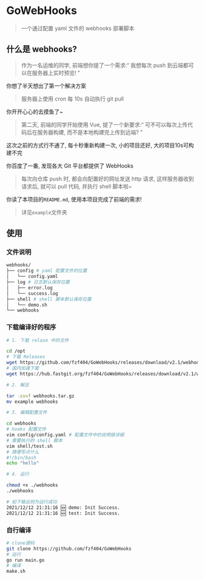 # GoWebHooks

> 一个通过配置 yaml 文件的 webhooks 部署脚本

## 什么是 webhooks?

> 作为一名运维的同学, 前端想你提了一个需求:“ 我想每次 push 到云端都可以在服务器上实时预览! ”

你想了半天想出了第一个解决方案

> 服务器上使用 cron 每 10s 自动执行 git pull

你开开心心的去摸鱼了~

> 第二天, 前端的同学开始使用 Vue, 提了一个新要求:“ 可不可以每次上传代码后在服务器构建, 而不是本地构建完上传到远端? ”

这次之前的方式行不通了, 每十秒重新构建一次, 小的项目还好, 大的项目10s可构建不完

你百度了一番, 发现各大 Git 平台都提供了 WebHooks

> 每次向仓库 push 时, 都会向配置好的网址发送 http 请求, 这样服务器收到请求后, 就可以 pull 代码, 并执行 shell 脚本啦~

你读了本项目的`README.md`, 使用本项目完成了前端的需求!

> 详见`example`文件夹

## 使用

### 文件说明

```bash
webhooks/
├── config # yaml 配置文件的位置
│   └── config.yaml
├── log # 日志默认保存位置
│   ├── error.log
│   └── success.log
├── shell # shell 脚本默认保存位置
│   └── demo.sh
└── webhooks
```

### 下载编译好的程序

```bash
# 1. 下载 relase 中的文件

cd /opt
# 下载 Releases
wget https://github.com/fzf404/GoWebHooks/releases/download/v2.1/webhooks.tar.gz
# 国内加速下载
wget https://hub.fastgit.org/fzf404/GoWebHooks/releases/download/v2.1/webhooks.tar.gz

# 2. 解压

tar -zxvf webhooks.tar.gz
mv example webhooks

# 3. 编辑配置文件

cd webhooks
# hooks 配置文件
vim config/config.yaml # 配置文件中的说明很详细
# 需要执行的 shell 脚本
vim shell/test.sh
# 随便写点什么
#!/bin/bash
echo "hello"

# 4. 运行

chmod +x ./webhooks
./webhooks

# 如下输出则为运行成功
2021/12/12 21:31:16 🆕 demo: Init Success.
2021/12/12 21:31:16 🆕 test: Init Success.
```

### 自行编译

```bash
# clone源码
git clone https://github.com/fzf404/GoWebHooks
# 运行
go run main.go
# 编译
make.sh
```
